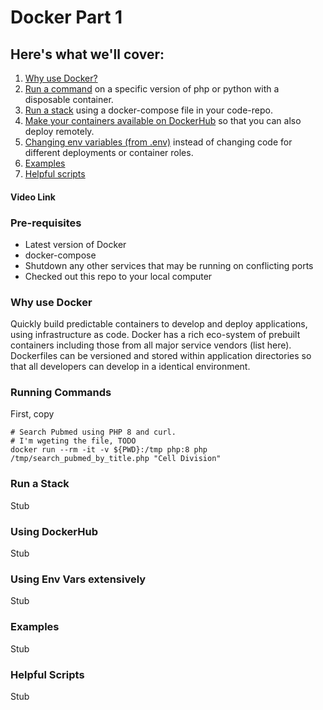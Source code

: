 # Docker Part 1

## Here's what we'll cover:
  1. [Why use Docker?](#why-use-docker)
  2. [Run a command](#running-commands) on a specific version of php or python with a disposable container.
  3. [Run a stack](#run-a-stack) using a docker-compose file  in your code-repo.
  4. [Make your containers available on DockerHub](#using-dockerhub) so that you can also deploy remotely.
  5. [Changing env variables (from .env)](#using-env-vars) instead of changing code for different deployments or container roles.
  6. [Examples](#examples)
  7. [Helpful scripts](#helpful-scripts)

#### Video Link

### Pre-requisites
- Latest version of Docker
- docker-compose
- Shutdown any other services that may be running on conflicting ports 
- Checked out this repo to your local computer

### Why use Docker
Quickly build predictable containers to develop and deploy applications, using infrastructure as code.  Docker has a rich eco-system of prebuilt containers including those from all major service vendors (list here). Dockerfiles can be versioned and stored within application directories so that all developers can develop in a identical environment.  

### Running Commands
First, copy
```
# Search Pubmed using PHP 8 and curl.
# I'm wgeting the file, TODO
docker run --rm -it -v ${PWD}:/tmp php:8 php /tmp/search_pubmed_by_title.php "Cell Division"
```

### Run a Stack
Stub
### Using DockerHub
Stub
### Using Env Vars extensively
Stub
### Examples
Stub
### Helpful Scripts
Stub
